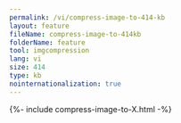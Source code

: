 ```yaml
---
permalink: /vi/compress-image-to-414-kb
layout: feature
fileName: compress-image-to-414kb
folderName: feature
tool: imgcompression
lang: vi
size: 414
type: kb
nointernationalization: true
---
```

{%- include compress-image-to-X.html -%}
      